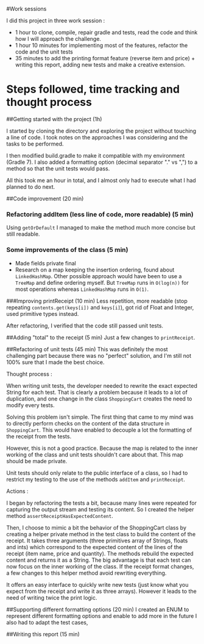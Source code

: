 #Work sessions

I did this project in three work session :
- 1 hour to clone, compile, repair gradle and tests, read the code and think how I will approach the challenge.
- 1 hour 10 minutes for implementing most of the features, refactor the code and the unit tests
- 35 minutes to add the printing format feature (reverse item and price) + writing this report, adding new tests and make a creative extension.

# Steps followed, time tracking and thought process

##Getting started with the project (1h)

I started by cloning the directory and exploring the project without touching a line of code. I took notes on the approaches I was considering and the tasks to be performed.

I then modified build.gradle to make it compatible with my environment (Gradle 7).
I also added a formatting option (decimal separator "." vs ",") to a method so that the unit tests would pass.

All this took me an hour in total, and I almost only had to execute what I had planned to do next.

##Code improvement (20 min)
### Refactoring addItem (less line of code, more readable) (5 min)
Using `getOrDefault` I managed to make the method much more concise but still readable.
### Some improvements of the class (5 min)
- Made fields private final
- Research on a map keeping the insertion ordering, found about `LinkedHashMap`.
Other possible approach would have been to use a `TreeMap` and define ordering myself. But `TreeMap` runs in `O(log(n))` for most operations whereas `LinkedHashMap` runs in `O(1)`.

###Improving printReceipt (10 min)
Less repetition, more readable (stop repeating `contents.get(keys[i])` and `keys[i]`), got rid of Float and Integer, used primitive types instead.


After refactoring, I verified that the code still passed unit tests.

##Adding "total" to the receipt (5 min)
Just a few changes to `printReceipt`.

##Refactoring of unit tests (45 min)
This was definitely the most challenging part because there was no "perfect" solution, and I'm still not 100% sure that I made the best choice.

Thought process :

When writing unit tests, the developer needed to rewrite the exact expected String for each test.
That is clearly a problem because it leads to a lot of duplication, and one change in the class `ShoppingCart` creates the need to modify every tests.

Solving this problem isn't simple. The first thing that came to my mind was to directly perform checks on the content of the data structure in `ShoppingCart`.
This would have enabled to decouple a lot the formatting of the receipt from the tests.

However, this is not a good practice. Because the map is related to the inner working of the class and unit tests shouldn't care about that. This map should be made private.

Unit tests should only relate to the public interface of a class, so I had to restrict my testing to the use of the methods `addItem` and `printReceipt`.

Actions : 

I began by refactoring the tests a bit, because many lines were repeated for capturing the output stream and testing its content.
So I created the helper method `assertReceiptHasExpectedContent`.

Then, I choose to mimic a bit the behavior of the ShoppingCart class by creating a helper private method in the test class to build the content of the receipt.
It takes three arguments (three primitives array of Strings, floats and ints) which correspond to the expected content of the lines of the receipt (item name, price and quantity).
The methods rebuild the expected content and returns it as a String. 
The big advantage is that each test can now focus on the inner working of the class. If the receipt format changes, a few changes to this helper method avoid rewriting everything.

It offers an easy interface to quickly write new tests (just know what you expect from the receipt and write it as three arrays).
However it leads to the need of writing twice the print logic.

##Supporting different formatting options (20 min)
I created an ENUM to represent different formatting options and enable to add more in the future
I also had to adapt the test cases,

##Writing this report (15 min)



